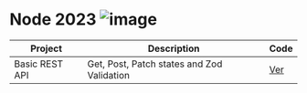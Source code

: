 # Node 2023 ![image](https://github.com/pGarciaAndres/node-2023/assets/30140745/0dd4adf1-3cfc-462f-b84d-e1551d28105f)




| Project       | Description                                             | Code                                  |
| ------------- | ------------------------------------------------------- | ------------------------------------- |
| Basic REST API| Get, Post, Patch states and Zod Validation              | [Ver](projects/04-express-rest-api/)  |
